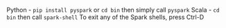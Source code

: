 Python - `pip install pyspark` or `cd bin` then simply call `pyspark`
Scala - `cd bin` then call `spark-shell`
To exit any of the Spark shells, press Ctrl-D